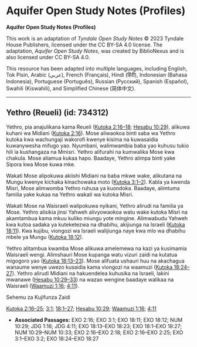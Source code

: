 # Aquifer Open Study Notes (Profiles)

**Aquifer Open Study Notes (Profiles)**

This work is an adaptation of *Tyndale Open Study Notes* © 2023 Tyndale House Publishers, licensed under the CC BY\-SA 4\.0 license. The adaptation, *Aquifer Open Study Notes*, was created by BiblioNexus and is also licensed under CC BY\-SA 4\.0\.

This resource has been adapted into multiple languages, including English, Tok Pisin, Arabic (عربي), French (Français), Hindi (हिंदी), Indonesian (Bahasa Indonesia), Portuguese (Português), Russian (Русский), Spanish (Español), Swahili (Kiswahili), and Simplified Chinese (简体中文).



--------------------------------

## Yethro (Reueli) (id: 734312)

Yethro, pia anajulikana kama Reueli ([Kutoka 2:16–18](https://ref.ly/Exod2:16-Exod2:18); [Hesabu 10:29](https://ref.ly/Num10:29)), alikuwa kuhani wa Midiani ([Kutoka 2:16](https://ref.ly/Exod2:16)). Mose aliwaokoa binti saba wa Yethro kutoka kwa wachungaji wakorofi kwenye kisima na kuwasaidia kuwanywesha mifugo yao. Nyumbani, walimwambia baba yao kuhusu tukio hili la kushangaza na Mmisri. Yethro alifurahi na kumwalika Mose kwa chakula. Mose aliamua kukaa hapo. Baadaye, Yethro alimpa binti yake Sipora kwa Mose kuwa mke.

Wakati Mose alipokuwa akiishi Midiani na baba mkwe wake, alikutana na Mungu kwenye kichaka kinachowaka moto ([Kutoka 3:1–2](https://ref.ly/Exod3:1-Exod3:2)). Kabla ya kwenda Misri, Mose alimwomba Yethro ruhusa ya kuondoka. Baadaye, alimtuma familia yake kukaa na Yethro wakati wa kutoka Misri.

Wakati Mose na Waisraeli walipokuwa nyikani, Yethro alirudi na familia ya Mose. Yethro alisikia jinsi Yahweh alivyowaokoa watu wake kutoka Misri na akamtambua kama mkuu kuliko miungu yote mingine. Alimwabudu Yahweh kwa kutoa sadaka ya kuteketezwa na dhabihu, akijiunga na Israeli ([Kutoka 18:11](https://ref.ly/Exod18:11)). Kwa kujibu, viongozi wa Israeli walijiunga naye kwa mlo wa dhabihu mbele ya Mungu ([Kutoka 18:12](https://ref.ly/Exod18:12)).

Yethro alitambua kwamba Mose alikuwa amelemewa na kazi ya kusimamia Waisraeli wengi. Alimshauri Mose kupanga watu vizuri zaidi na kutatua migogoro yao ([Kutoka 18:13–23](https://ref.ly/Exod18:13-Exod18:23)). Mose alifuata ushauri huu na akachagua wanaume wenye uwezo kusaidia kama viongozi na waamuzi ([Kutoka 18:24–27](https://ref.ly/Exod18:24-Exod18:27)). Yethro alirudi Midiani na hakuendelea kuhusika na Israeli, lakini mwanawe ([Hesabu 10:29–33](https://ref.ly/Num10:29-Num10:33)) na wazao wengine baadaye walikaa na Waisraeli ([Waamuzi 1:16](https://ref.ly/Judg1:16); [4:11](https://ref.ly/Judg4:11)).

Sehemu za Kujifunza Zaidi

[Kutoka 2:16–25](https://ref.ly/Exod2:16-Exod2:25); [3:1](https://ref.ly/Exod3:1); [18:1–27](https://ref.ly/Exod18:1-Exod18:27); [Hesabu 10:29](https://ref.ly/Num10:29); [Waamuzi 1:16](https://ref.ly/Judg1:16); [4:11](https://ref.ly/Judg4:11)

* **Associated Passages:** EXO 2:16; EXO 3:1; EXO 18:11; EXO 18:12; NUM 10:29; JDG 1:16; JDG 4:11; EXO 18:13–EXO 18:23; EXO 18:1–EXO 18:27; NUM 10:29–NUM 10:33; EXO 2:16–EXO 2:18; EXO 2:16–EXO 2:25; EXO 3:1–EXO 3:2; EXO 18:24–EXO 18:27

